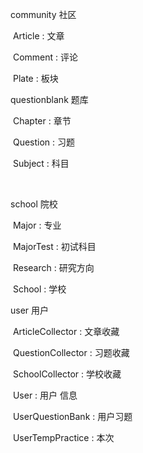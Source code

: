 community	社区

​		Article		:	文章

​		Comment	    :	评论

​		Plate		:	板块

questionblank	题库

​		Chapter		:	章节

​		Question	:	习题

​		Subject		:	科目

​		

school	院校

​		Major		:	专业

​		MajorTest	:	初试科目

​		Research	:	研究方向

​		School		:	学校

user	用户

​		ArticleCollector	:	文章收藏

​		QuestionCollector	: 	习题收藏

​		SchoolCollector		: 	学校收藏

​		User				:	用户 信息

​		UserQuestionBank	:	用户习题

​		UserTempPractice	:	本次